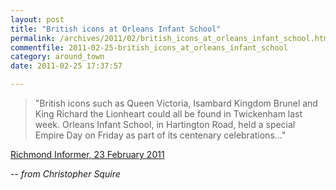```yaml
---
layout: post
title: "British icons at Orleans Infant School"
permalink: /archives/2011/02/british_icons_at_orleans_infant_school.html
commentfile: 2011-02-25-british_icons_at_orleans_infant_school
category: around_town
date: 2011-02-25 17:37:57

---
```


> "British icons such as Queen Victoria, Isambard Kingdom Brunel and King Richard the Lionheart could all be found in Twickenham last week. Orleans Infant School, in Hartington Road, held a special Empire Day on Friday as part of its centenary celebrations..."

[Richmond Informer, 23 February 2011](http://www.richmondinformer.co.uk/2011/02/british-icons-at-orleans-infan.html)

<cite>-- from Christopher Squire</cite>
